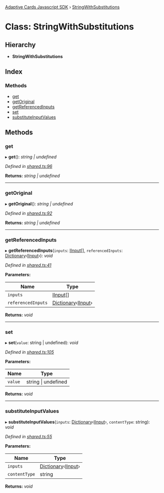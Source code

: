 [Adaptive Cards Javascript SDK](../README.md) › [StringWithSubstitutions](stringwithsubstitutions.md)

# Class: StringWithSubstitutions

## Hierarchy

* **StringWithSubstitutions**

## Index

### Methods

* [get](stringwithsubstitutions.md#get)
* [getOriginal](stringwithsubstitutions.md#getoriginal)
* [getReferencedInputs](stringwithsubstitutions.md#getreferencedinputs)
* [set](stringwithsubstitutions.md#set)
* [substituteInputValues](stringwithsubstitutions.md#substituteinputvalues)

## Methods

###  get

▸ **get**(): *string | undefined*

*Defined in [shared.ts:96](https://github.com/microsoft/AdaptiveCards/blob/8588bd5ad/source/nodejs/adaptivecards/src/shared.ts#L96)*

**Returns:** *string | undefined*

___

###  getOriginal

▸ **getOriginal**(): *string | undefined*

*Defined in [shared.ts:92](https://github.com/microsoft/AdaptiveCards/blob/8588bd5ad/source/nodejs/adaptivecards/src/shared.ts#L92)*

**Returns:** *string | undefined*

___

###  getReferencedInputs

▸ **getReferencedInputs**(`inputs`: [IInput](../interfaces/iinput.md)[], `referencedInputs`: [Dictionary](../README.md#dictionary)‹[IInput](../interfaces/iinput.md)›): *void*

*Defined in [shared.ts:41](https://github.com/microsoft/AdaptiveCards/blob/8588bd5ad/source/nodejs/adaptivecards/src/shared.ts#L41)*

**Parameters:**

Name | Type |
------ | ------ |
`inputs` | [IInput](../interfaces/iinput.md)[] |
`referencedInputs` | [Dictionary](../README.md#dictionary)‹[IInput](../interfaces/iinput.md)› |

**Returns:** *void*

___

###  set

▸ **set**(`value`: string | undefined): *void*

*Defined in [shared.ts:105](https://github.com/microsoft/AdaptiveCards/blob/8588bd5ad/source/nodejs/adaptivecards/src/shared.ts#L105)*

**Parameters:**

Name | Type |
------ | ------ |
`value` | string &#124; undefined |

**Returns:** *void*

___

###  substituteInputValues

▸ **substituteInputValues**(`inputs`: [Dictionary](../README.md#dictionary)‹[IInput](../interfaces/iinput.md)›, `contentType`: string): *void*

*Defined in [shared.ts:55](https://github.com/microsoft/AdaptiveCards/blob/8588bd5ad/source/nodejs/adaptivecards/src/shared.ts#L55)*

**Parameters:**

Name | Type |
------ | ------ |
`inputs` | [Dictionary](../README.md#dictionary)‹[IInput](../interfaces/iinput.md)› |
`contentType` | string |

**Returns:** *void*
